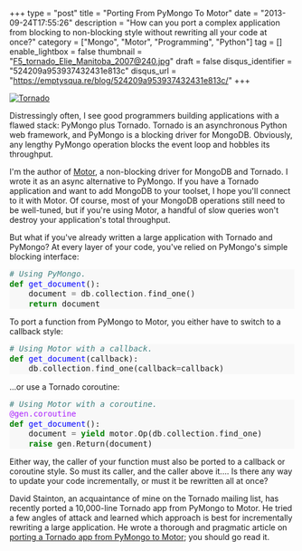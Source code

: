 +++
type = "post"
title = "Porting From PyMongo To Motor"
date = "2013-09-24T17:55:26"
description = "How can you port a complex application from blocking to non-blocking style without rewriting all your code at once?"
category = ["Mongo", "Motor", "Programming", "Python"]
tag = []
enable_lightbox = false
thumbnail = "F5_tornado_Elie_Manitoba_2007@240.jpg"
draft = false
disqus_identifier = "524209a953937432431e813c"
disqus_url = "https://emptysqua.re/blog/524209a953937432431e813c/"
+++

<p><a href="http://commons.wikimedia.org/wiki/File:F5_tornado_Elie_Manitoba_2007.jpg"><img style="display:block; margin-left:auto; margin-right:auto;" src="F5_tornado_Elie_Manitoba_2007.jpg" alt="Tornado" title="Tornado" />
</a></p>
<p>Distressingly often, I see good programmers building applications with a flawed stack: PyMongo plus Tornado. Tornado is an asynchronous Python web framework, and PyMongo is a blocking driver for MongoDB. Obviously, any lengthy PyMongo operation blocks the event loop and hobbles its throughput.</p>
<p>I'm the author of <a href="http://motor.readthedocs.org/en/stable/">Motor</a>, a non-blocking driver for MongoDB and Tornado. I wrote it as an async alternative to PyMongo. If you have a Tornado application and want to add MongoDB to your toolset, I hope you'll connect to it with Motor. Of course, most of your MongoDB operations still need to be well-tuned, but if you're using Motor, a handful of slow queries won't destroy your application's total throughput.</p>
<p>But what if you've already written a large application with Tornado and PyMongo? At every layer of your code, you've relied on PyMongo's simple blocking interface:</p>
<div class="codehilite" style="background: #f8f8f8"><pre style="line-height: 125%"><span style="color: #408080; font-style: italic"># Using PyMongo.</span>
<span style="color: #008000; font-weight: bold">def</span> <span style="color: #0000FF">get_document</span>():
    document <span style="color: #666666">=</span> db<span style="color: #666666">.</span>collection<span style="color: #666666">.</span>find_one()
    <span style="color: #008000; font-weight: bold">return</span> document
</pre></div>


<p>To port a function from PyMongo to Motor, you either have to switch to a callback style:</p>
<div class="codehilite" style="background: #f8f8f8"><pre style="line-height: 125%"><span style="color: #408080; font-style: italic"># Using Motor with a callback.</span>
<span style="color: #008000; font-weight: bold">def</span> <span style="color: #0000FF">get_document</span>(callback):
    db<span style="color: #666666">.</span>collection<span style="color: #666666">.</span>find_one(callback<span style="color: #666666">=</span>callback)
</pre></div>


<p>...or use a Tornado coroutine:</p>
<div class="codehilite" style="background: #f8f8f8"><pre style="line-height: 125%"><span style="color: #408080; font-style: italic"># Using Motor with a coroutine.</span>
<span style="color: #AA22FF">@gen.coroutine</span>
<span style="color: #008000; font-weight: bold">def</span> <span style="color: #0000FF">get_document</span>():
    document <span style="color: #666666">=</span> <span style="color: #008000; font-weight: bold">yield</span> motor<span style="color: #666666">.</span>Op(db<span style="color: #666666">.</span>collection<span style="color: #666666">.</span>find_one)
    <span style="color: #008000; font-weight: bold">raise</span> gen<span style="color: #666666">.</span>Return(document)
</pre></div>


<p>Either way, the caller of your function must also be ported to a callback or coroutine style. So must its caller, and the caller above it.... Is there any way to update your code incrementally, or must it be rewritten all at once?</p>
<p>David Stainton, an acquaintance of mine on the Tornado mailing list, has recently ported a 10,000-line Tornado app from PyMongo to Motor. He tried a few angles of attack and learned which approach is best for incrementally rewriting a large application. He wrote a thorough and pragmatic article on <a href="http://david415.wordpress.com/2013/09/07/porting-tornado-app-from-pymongo-to-motor/">porting a Tornado app from PyMongo to Motor</a>; you should go read it.</p>
